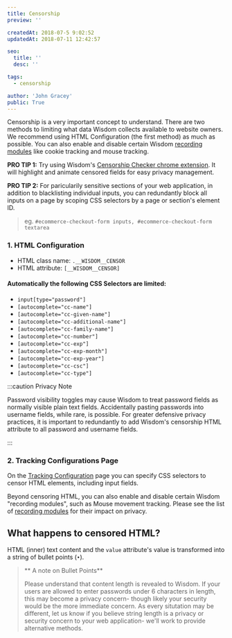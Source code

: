 ```yaml
---
title: Censorship
preview: ''

createdAt: 2018-07-5 9:02:52
updatedAt: 2018-07-11 12:42:57

seo:
  title: ''
  desc: ''

tags:
  - censorship

author: 'John Gracey'
public: True
---
```


Censorship is a very important concept to understand. There are two methods to limiting what data Wisdom collects available to website owners. We recommend using HTML Configuration (the first method) as much as possible. You can also enable and disable certain Wisdom [recording modules](/censorship--recording-modules) like cookie tracking and mouse tracking.

<div class='spacer32'></div>

**PRO TIP 1:** Try using Wisdom's [Censorship Checker chrome extension](https://chrome.google.com/webstore/detail/censorship-checker/dfncpeomafiinkokccpdfhcfbdngphoc). It will highlight and animate censored fields for easy privacy management.


**PRO TIP 2:** For paricularily sensitive sections of your web application, in addition to blacklisting individual inputs, you can redundantly block all inputs on a page by scoping CSS selectors by a page or section's element ID.
> eg. `#ecommerce-checkout-form inputs, #ecommerce-checkout-form textarea`


<div class='spacer64'></div>


### 1. HTML Configuration

+ HTML class name: `.__WISDOM__CENSOR`
+ HTML attribute: `[__WISDOM__CENSOR]`


#### Automatically the following CSS Selectors are limited:

+ `input[type="password"]`
+ `[autocomplete="cc-name"]`
+ `[autocomplete="cc-given-name"]`
+ `[autocomplete="cc-additional-name"]`
+ `[autocomplete="cc-family-name"]`
+ `[autocomplete="cc-number"]`
+ `[autocomplete="cc-exp"]`
+ `[autocomplete="cc-exp-month"]`
+ `[autocomplete="cc-exp-year"]`
+ `[autocomplete="cc-csc"]`
+ `[autocomplete="cc-type"]`


<div class='spacer32'></div>

:::caution Privacy Note

Password visibility toggles may cause Wisdom to treat password fields as normally visible plain text fields. Accidentally pasting passwords into username fields, while rare, is possible. For greater defensive privacy practices, it is important to redundantly to add Wisdom's censorship HTML attribute to all password and username fields.

:::


<div class='spacer32'></div>

### 2. Tracking Configurations Page
On the [Tracking Configuration](https://app.getwisdom.io/org/~/tracking) page you can specify CSS selectors to censor HTML elements, including input fields.

Beyond censoring HTML, you can also enable and disable certain Wisdom "recording modules", such as Mouse movement tracking. Please see the list of [recording modules](/censorship--recording-modules) for their impact on privacy.



## What happens to censored HTML?

HTML (inner) text content and the `value` attribute's value is transformed into a string of bullet points (`•`).



<div class='spacer64'></div>

> ** A note on Bullet Points**
>
> Please understand that content length is revealed to Wisdom. If your users are allowed to enter passwords under 6 characters in length, this may become a privacy concern- though likely your security would be the more immediate concern. As every situtation may be different, let us know if you believe string length is a privacy or security concern to your web application- we'll work to provide alternative methods.
